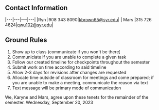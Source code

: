 ## Contact Information
|---|---|---|---|
|Ryn  |908 343 8090|kbrown65@syr.edu|
|  Mars |315 726 4624|qwu102@syr.edu|

## Ground Rules
1) Show up to class (communicate if you won't be there)
2) Communiciate if you are unable to complete a given task
3) Follow our created timeline for checkpoints throughout the semester
4) Submit work on time according to said timeline
5) Allow 2-3 days for revisions after changes are requested
6) Allocate time outside of classroom for meetings and come prepared; if you are unable to make a meeting, communicate the reason via text
7) Text message will be primary mode of communication

We, Karyne and Mars, agree upon these tenets for the remainder of the semester.
Wednesday, September 20, 2023
